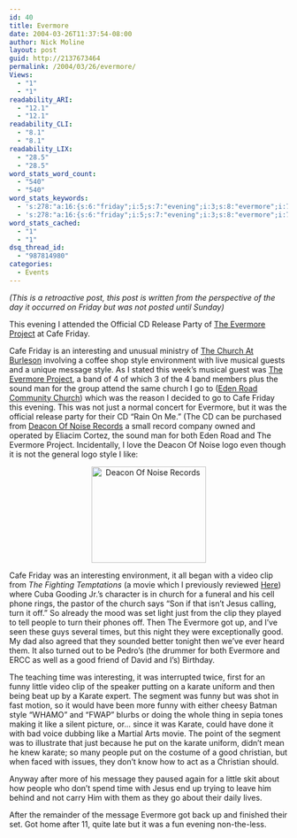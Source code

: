 ```yaml
---
id: 40
title: Evermore
date: 2004-03-26T11:37:54-08:00
author: Nick Moline
layout: post
guid: http://2137673464
permalink: /2004/03/26/evermore/
Views:
  - "1"
  - "1"
readability_ARI:
  - "12.1"
  - "12.1"
readability_CLI:
  - "8.1"
  - "8.1"
readability_LIX:
  - "28.5"
  - "28.5"
word_stats_word_count:
  - "540"
  - "540"
word_stats_keywords:
  - 's:278:"a:16:{s:6:"friday";i:5;s:7:"evening";i:3;s:8:"evermore";i:7;s:7:"project";i:3;s:4:"cafe";i:4;s:11:"interesting";i:3;s:6:"church";i:5;s:5:"style";i:4;s:7:"message";i:3;s:4:"just";i:3;s:4:"like";i:3;s:4:"clip";i:3;s:6:"people";i:3;s:4:"good";i:3;s:5:"funny";i:3;s:6:"karate";i:5;}";'
  - 's:278:"a:16:{s:6:"friday";i:5;s:7:"evening";i:3;s:8:"evermore";i:7;s:7:"project";i:3;s:4:"cafe";i:4;s:11:"interesting";i:3;s:6:"church";i:5;s:5:"style";i:4;s:7:"message";i:3;s:4:"just";i:3;s:4:"like";i:3;s:4:"clip";i:3;s:6:"people";i:3;s:4:"good";i:3;s:5:"funny";i:3;s:6:"karate";i:5;}";'
word_stats_cached:
  - "1"
  - "1"
dsq_thread_id:
  - "987814980"
categories:
  - Events
---
```

_(This is a retroactive post, this post is written from the perspective of the day it occurred on Friday but was not posted until Sunday)_

This evening I attended the Official CD Release Party of [The Evermore Project](http://www.theevermore.com/) at <span class="removed_link" title="http://www.cafefriday.net/">Cafe Friday</span>. <!--more-->

<span class="removed_link" title="http://www.cafefriday.net/">Cafe Friday</span> is an interesting and unusual ministry of [The Church At Burleson](http://www.tcab.org/) involving a coffee shop style environment with live musical guests and a unique message style. As I stated this week&#8217;s musical guest was [The Evermore Project](http://www.theevermore.com), a band of 4 of which 3 of the 4 band members plus the sound man for the group attend the same church I go to ([Eden Road Community Church](http://www.edenroad.com/)) which was the reason I decided to go to Cafe Friday this evening. This was not just a normal concert for Evermore, but it was the official release party for their CD &#8220;Rain On Me.&#8221; (The CD can be purchased from [Deacon Of Noise Records](http://www.deaconofnoise.com) a small record company owned and operated by Eliacim Cortez, the sound man for both Eden Road and The Evermore Project. Incidentally, I love the Deacon Of Noise logo even though it is not the general logo style I like:</p> 

<div style="text-align: center">
  <img width="207" height="174" alt="Deacon Of Noise Records" title="Deacon Of Noise Records" src="https://i0.wp.com/www.deaconofnoise.com/images/banner_02.gif?resize=207%2C174" data-recalc-dims="1" />
</div>

</a>

Cafe Friday was an interesting environment, it all began with a video clip from _The Fighting Temptations_ (a movie which I previously reviewed [Here](https://www.nick.pro/2003/09/21/conference-visits-cuba/)) where Cuba Gooding Jr.&#8217;s character is in church for a funeral and his cell phone rings, the pastor of the church says &#8220;Son if that isn&#8217;t Jesus calling, turn it off.&#8221; So already the mood was set light just from the clip they played to tell people to turn their phones off. Then The Evermore got up, and I&#8217;ve seen these guys several times, but this night they were exceptionally good. My dad also agreed that they sounded better tonight then we&#8217;ve ever heard them. It also turned out to be Pedro&#8217;s (the drummer for both Evermore and ERCC as well as a good friend of David and I&#8217;s) Birthday.

The teaching time was interesting, it was interrupted twice, first for an funny little video clip of the speaker putting on a karate uniform and then being beat up by a Karate expert. The segment was funny but was shot in fast motion, so it would have been more funny with either cheesy Batman style &#8220;WHAMO&#8221; and &#8220;FWAP&#8221; blurbs or doing the whole thing in sepia tones making it like a silent picture, or&#8230; since it was Karate, could have done it with bad voice dubbing like a Martial Arts movie. The point of the segment was to illustrate that just because he put on the karate uniform, didn&#8217;t mean he knew karate; so many people put on the costume of a good christian, but when faced with issues, they don&#8217;t know how to act as a Christian should.

Anyway after more of his message they paused again for a little skit about how people who don&#8217;t spend time with Jesus end up trying to leave him behind and not carry Him with them as they go about their daily lives.

After the remainder of the message Evermore got back up and finished their set. Got home after 11, quite late but it was a fun evening non-the-less.